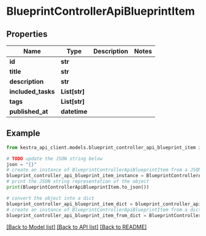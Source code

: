 # BlueprintControllerApiBlueprintItem


## Properties

Name | Type | Description | Notes
------------ | ------------- | ------------- | -------------
**id** | **str** |  | 
**title** | **str** |  | 
**description** | **str** |  | 
**included_tasks** | **List[str]** |  | 
**tags** | **List[str]** |  | 
**published_at** | **datetime** |  | 

## Example

```python
from kestra_api_client.models.blueprint_controller_api_blueprint_item import BlueprintControllerApiBlueprintItem

# TODO update the JSON string below
json = "{}"
# create an instance of BlueprintControllerApiBlueprintItem from a JSON string
blueprint_controller_api_blueprint_item_instance = BlueprintControllerApiBlueprintItem.from_json(json)
# print the JSON string representation of the object
print(BlueprintControllerApiBlueprintItem.to_json())

# convert the object into a dict
blueprint_controller_api_blueprint_item_dict = blueprint_controller_api_blueprint_item_instance.to_dict()
# create an instance of BlueprintControllerApiBlueprintItem from a dict
blueprint_controller_api_blueprint_item_from_dict = BlueprintControllerApiBlueprintItem.from_dict(blueprint_controller_api_blueprint_item_dict)
```
[[Back to Model list]](../README.md#documentation-for-models) [[Back to API list]](../README.md#documentation-for-api-endpoints) [[Back to README]](../README.md)


